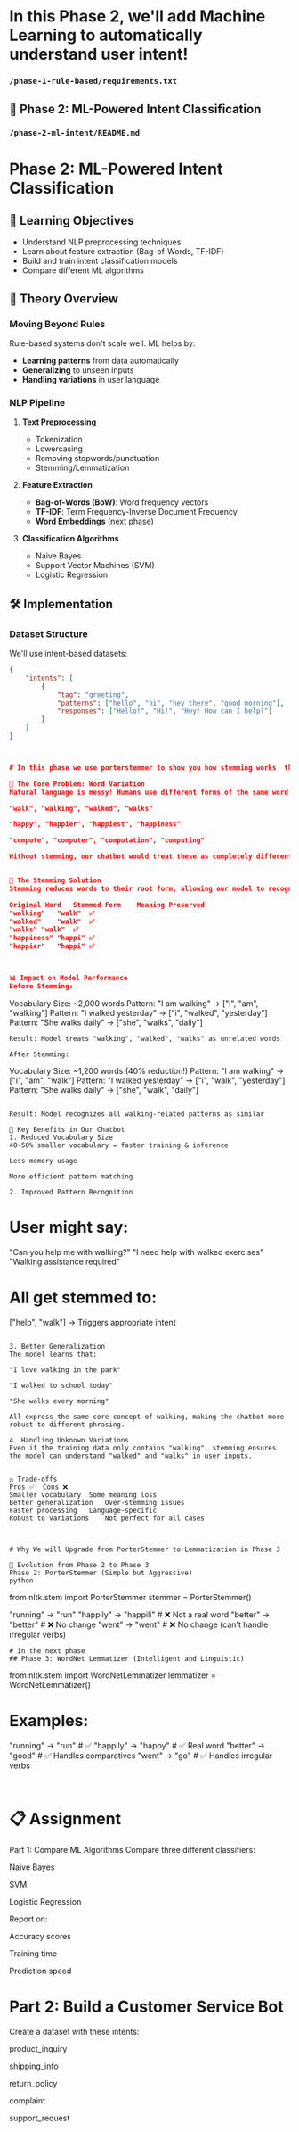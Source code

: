 # In this Phase 2, we'll add Machine Learning to automatically understand user intent!

### `/phase-1-rule-based/requirements.txt`



## 🤖 Phase 2: ML-Powered Intent Classification

### `/phase-2-ml-intent/README.md`


# Phase 2: ML-Powered Intent Classification

## 🎯 Learning Objectives
- Understand NLP preprocessing techniques
- Learn about feature extraction (Bag-of-Words, TF-IDF)
- Build and train intent classification models
- Compare different ML algorithms

## 📖 Theory Overview

### Moving Beyond Rules
Rule-based systems don't scale well. ML helps by:
- **Learning patterns** from data automatically
- **Generalizing** to unseen inputs
- **Handling variations** in user language

### NLP Pipeline
1. **Text Preprocessing**
   - Tokenization
   - Lowercasing
   - Removing stopwords/punctuation
   - Stemming/Lemmatization

2. **Feature Extraction**
   - **Bag-of-Words (BoW)**: Word frequency vectors
   - **TF-IDF**: Term Frequency-Inverse Document Frequency
   - **Word Embeddings** (next phase)

3. **Classification Algorithms**
   - Naive Bayes
   - Support Vector Machines (SVM)
   - Logistic Regression

## 🛠️ Implementation

### Dataset Structure
We'll use intent-based datasets:
```json
{
    "intents": [
        {
            "tag": "greeting",
            "patterns": ["hello", "hi", "hey there", "good morning"],
            "responses": ["Hello!", "Hi!", "Hey! How can I help?"]
        }
    ]
}



# In this phase we use porterstemmer to show you how stemming works  though it's not the best

🎯 The Core Problem: Word Variation
Natural language is messy! Humans use different forms of the same word:

"walk", "walking", "walked", "walks"

"happy", "happier", "happiest", "happiness"

"compute", "computer", "computation", "computing"

Without stemming, our chatbot would treat these as completely different words, missing important semantic connections.


🧠 The Stemming Solution
Stemming reduces words to their root form, allowing our model to recognize that different variations of a word convey similar meaning:

Original Word	Stemmed Form	Meaning Preserved
"walking"	"walk"	✅
"walked"	"walk"	✅
"walks"	"walk"	✅
"happiness"	"happi"	✅
"happier"	"happi"	✅



📊 Impact on Model Performance
Before Stemming:

```
Vocabulary Size: ~2,000 words
Pattern: "I am walking" → ["i", "am", "walking"]
Pattern: "I walked yesterday" → ["i", "walked", "yesterday"]
Pattern: "She walks daily" → ["she", "walks", "daily"]

```
Result: Model treats "walking", "walked", "walks" as unrelated words

After Stemming:
```
Vocabulary Size: ~1,200 words (40% reduction!)
Pattern: "I am walking" → ["i", "am", "walk"]
Pattern: "I walked yesterday" → ["i", "walk", "yesterday"]
Pattern: "She walks daily" → ["she", "walk", "daily"]
```

Result: Model recognizes all walking-related patterns as similar

🚀 Key Benefits in Our Chatbot
1. Reduced Vocabulary Size
40-50% smaller vocabulary = faster training & inference

Less memory usage

More efficient pattern matching

2. Improved Pattern Recognition
```
# User might say:
"Can you help me with walking?"
"I need help with walked exercises"
"Walking assistance required"

# All get stemmed to:
["help", "walk"] → Triggers appropriate intent
```

3. Better Generalization
The model learns that:

"I love walking in the park"

"I walked to school today"

"She walks every morning"

All express the same core concept of walking, making the chatbot more robust to different phrasing.

4. Handling Unknown Variations
Even if the training data only contains "walking", stemming ensures the model can understand "walked" and "walks" in user inputs.


⚖️ Trade-offs
Pros ✅	Cons ❌
Smaller vocabulary	Some meaning loss
Better generalization	Over-stemming issues
Faster processing	Language-specific
Robust to variations	Not perfect for all cases



# Why We will Upgrade from PorterStemmer to Lemmatization in Phase 3

🔄 Evolution from Phase 2 to Phase 3
Phase 2: PorterStemmer (Simple but Aggressive)
python

```
from nltk.stem import PorterStemmer
stemmer = PorterStemmer()

"running" → "run"
"happily" → "happili"  # ❌ Not a real word
"better" → "better"    # ❌ No change
"went" → "went"        # ❌ No change (can't handle irregular verbs)
```
# In the next phase 
## Phase 3: WordNet Lemmatizer (Intelligent and Linguistic)
```
from nltk.stem import WordNetLemmatizer
lemmatizer = WordNetLemmatizer()

# Examples:
"running" → "run"      # ✅
"happily" → "happy"    # ✅ Real word
"better" → "good"      # ✅ Handles comparatives
"went" → "go"          # ✅ Handles irregular verbs
```


```

# 📋 Assignment
Part 1: Compare ML Algorithms
Compare three different classifiers:

Naive Bayes

SVM

Logistic Regression

Report on:

Accuracy scores

Training time

Prediction speed




# Part 2: Build a Customer Service Bot
Create a dataset with these intents:

product_inquiry

shipping_info

return_policy

complaint

support_request
